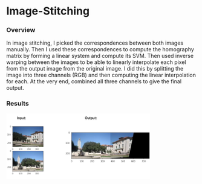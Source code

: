 # Image-Stitching
### Overview
In image stitching, I picked the correspondences between both images manually. Then I used these correspondences to compute the homography matrix by forming a linear system and compute its SVM. Then used inverse warping between the images to be able to linearly interpolate each pixel from the output image from the original image. I did this by splitting the image into three channels (RGB) and then computing the linear interpolation for each. At the very end, combined all three channels to give the final output.
### Results
 <img src="https://raw.githubusercontent.com/shamshegab/Image-Stitching/master/images/image_stitching output.PNG" alt="drawing" width="380"/>
